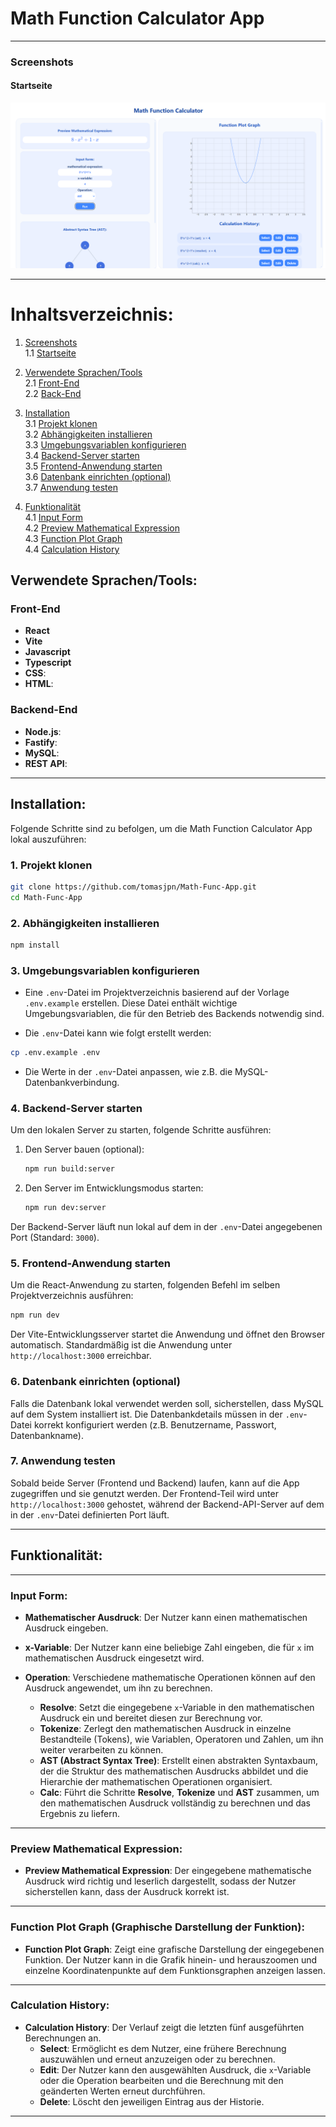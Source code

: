 # Math Function Calculator App

---

### Screenshots

#### Startseite

![preview](./src/public/image.png)

---

# Inhaltsverzeichnis:

1. [Screenshots](#screenshots)  
   1.1 [Startseite](#startseite)

2. [Verwendete Sprachen/Tools](#verwendete-sprachen-tools)  
   2.1 [Front-End](#front-end)  
   2.2 [Back-End](#back-end)

3. [Installation](#installation)  
   3.1 [Projekt klonen](#1-projekt-klonen)  
   3.2 [Abhängigkeiten installieren](#2-abhängigkeiten-installieren)  
   3.3 [Umgebungsvariablen konfigurieren](#3-umgebungsvariablen-konfigurieren)  
   3.4 [Backend-Server starten](#4-backend-server-starten)  
   3.5 [Frontend-Anwendung starten](#5-frontend-anwendung-starten)  
   3.6 [Datenbank einrichten (optional)](#6-datenbank-einrichten-optional)  
   3.7 [Anwendung testen](#7-anwendung-testen)

4. [Funktionalität](#funktionalität)  
   4.1 [Input Form](#input-form)  
   4.2 [Preview Mathematical Expression](#preview-mathematical-expression)  
   4.3 [Function Plot Graph](#function-plot-graph)  
   4.4 [Calculation History](#calculation-history)

## Verwendete Sprachen/Tools:

### Front-End

- **React**
- **Vite**
- **Javascript**
- **Typescript**
- **CSS**:
- **HTML**:

### Backend-End

- **Node.js**:
- **Fastify**:
- **MySQL**:
- **REST API**:

---

## Installation:

Folgende Schritte sind zu befolgen, um die Math Function Calculator App lokal auszuführen:

### 1. Projekt klonen

```bash
git clone https://github.com/tomasjpn/Math-Func-App.git
cd Math-Func-App
```

### 2. Abhängigkeiten installieren

```bash
npm install
```

### 3. Umgebungsvariablen konfigurieren

- Eine `.env`-Datei im Projektverzeichnis basierend auf der Vorlage `.env.example` erstellen. Diese Datei enthält wichtige Umgebungsvariablen, die für den Betrieb des Backends notwendig sind.

- Die `.env`-Datei kann wie folgt erstellt werden:

```bash
cp .env.example .env
```

- Die Werte in der `.env`-Datei anpassen, wie z.B. die MySQL-Datenbankverbindung.

### 4. Backend-Server starten

Um den lokalen Server zu starten, folgende Schritte ausführen:

1. Den Server bauen (optional):

   ```bash
   npm run build:server
   ```

2. Den Server im Entwicklungsmodus starten:
   ```bash
   npm run dev:server
   ```

Der Backend-Server läuft nun lokal auf dem in der `.env`-Datei angegebenen Port (Standard: `3000`).

### 5. Frontend-Anwendung starten

Um die React-Anwendung zu starten, folgenden Befehl im selben Projektverzeichnis ausführen:

```bash
npm run dev
```

Der Vite-Entwicklungsserver startet die Anwendung und öffnet den Browser automatisch. Standardmäßig ist die Anwendung unter `http://localhost:3000` erreichbar.

### 6. Datenbank einrichten (optional)

Falls die Datenbank lokal verwendet werden soll, sicherstellen, dass MySQL auf dem System installiert ist. Die Datenbankdetails müssen in der `.env`-Datei korrekt konfiguriert werden (z.B. Benutzername, Passwort, Datenbankname).

### 7. Anwendung testen

Sobald beide Server (Frontend und Backend) laufen, kann auf die App zugegriffen und sie genutzt werden. Der Frontend-Teil wird unter `http://localhost:3000` gehostet, während der Backend-API-Server auf dem in der `.env`-Datei definierten Port läuft.

---

## Funktionalität:

---

### Input Form:

- **Mathematischer Ausdruck**: Der Nutzer kann einen mathematischen Ausdruck eingeben.
- **x-Variable**: Der Nutzer kann eine beliebige Zahl eingeben, die für `x` im mathematischen Ausdruck eingesetzt wird.
- **Operation**: Verschiedene mathematische Operationen können auf den Ausdruck angewendet, um ihn zu berechnen.

  - **Resolve**: Setzt die eingegebene `x`-Variable in den mathematischen Ausdruck ein und bereitet diesen zur Berechnung vor.
  - **Tokenize**: Zerlegt den mathematischen Ausdruck in einzelne Bestandteile (Tokens), wie Variablen, Operatoren und Zahlen, um ihn weiter verarbeiten zu können.
  - **AST (Abstract Syntax Tree)**: Erstellt einen abstrakten Syntaxbaum, der die Struktur des mathematischen Ausdrucks abbildet und die Hierarchie der mathematischen Operationen organisiert.
  - **Calc**: Führt die Schritte **Resolve**, **Tokenize** und **AST** zusammen, um den mathematischen Ausdruck vollständig zu berechnen und das Ergebnis zu liefern.

---

### Preview Mathematical Expression:

- **Preview Mathematical Expression**: Der eingegebene mathematische Ausdruck wird richtig und leserlich dargestellt, sodass der Nutzer sicherstellen kann, dass der Ausdruck korrekt ist.

---

### Function Plot Graph (Graphische Darstellung der Funktion):

- **Function Plot Graph**: Zeigt eine grafische Darstellung der eingegebenen Funktion. Der Nutzer kann in die Grafik hinein- und herauszoomen und einzelne Koordinatenpunkte auf dem Funktionsgraphen anzeigen lassen.

---

### Calculation History:

- **Calculation History**: Der Verlauf zeigt die letzten fünf ausgeführten Berechnungen an.
  - **Select**: Ermöglicht es dem Nutzer, eine frühere Berechnung auszuwählen und erneut anzuzeigen oder zu berechnen.
  - **Edit**: Der Nutzer kann den ausgewählten Ausdruck, die `x`-Variable oder die Operation bearbeiten und die Berechnung mit den geänderten Werten erneut durchführen.
  - **Delete**: Löscht den jeweiligen Eintrag aus der Historie.

---
